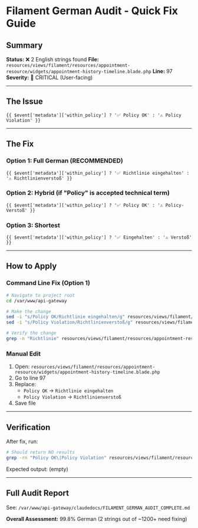 # Filament German Audit - Quick Fix Guide

## Summary

**Status:** ❌ 2 English strings found
**File:** `resources/views/filament/resources/appointment-resource/widgets/appointment-history-timeline.blade.php`
**Line:** 97
**Severity:** 🔴 CRITICAL (User-facing)

---

## The Issue

```blade
{{ $event['metadata']['within_policy'] ? '✅ Policy OK' : '⚠️ Policy Violation' }}
```

---

## The Fix

### Option 1: Full German (RECOMMENDED)

```blade
{{ $event['metadata']['within_policy'] ? '✅ Richtlinie eingehalten' : '⚠️ Richtlinienverstoß' }}
```

### Option 2: Hybrid (if "Policy" is accepted technical term)

```blade
{{ $event['metadata']['within_policy'] ? '✅ Policy OK' : '⚠️ Policy-Verstoß' }}
```

### Option 3: Shortest

```blade
{{ $event['metadata']['within_policy'] ? '✅ Eingehalten' : '⚠️ Verstoß' }}
```

---

## How to Apply

### Command Line Fix (Option 1)

```bash
# Navigate to project root
cd /var/www/api-gateway

# Make the change
sed -i "s/Policy OK/Richtlinie eingehalten/g" resources/views/filament/resources/appointment-resource/widgets/appointment-history-timeline.blade.php
sed -i "s/Policy Violation/Richtlinienverstoß/g" resources/views/filament/resources/appointment-resource/widgets/appointment-history-timeline.blade.php

# Verify the change
grep -n "Richtlinie" resources/views/filament/resources/appointment-resource/widgets/appointment-history-timeline.blade.php
```

### Manual Edit

1. Open: `resources/views/filament/resources/appointment-resource/widgets/appointment-history-timeline.blade.php`
2. Go to line 97
3. Replace:
   - `Policy OK` → `Richtlinie eingehalten`
   - `Policy Violation` → `Richtlinienverstoß`
4. Save file

---

## Verification

After fix, run:

```bash
# Should return NO results
grep -rn "Policy OK\|Policy Violation" resources/views/filament/resources/appointment-resource/
```

Expected output: (empty)

---

## Full Audit Report

See: `/var/www/api-gateway/claudedocs/FILAMENT_GERMAN_AUDIT_COMPLETE.md`

**Overall Assessment:** 99.8% German (2 strings out of ~1200+ need fixing)
